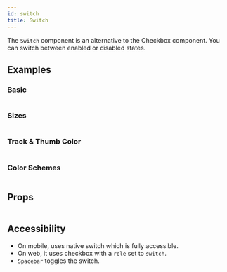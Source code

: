 ```yaml
---
id: switch
title: Switch
---
```


The `Switch` component is an alternative to the Checkbox component. You can switch between enabled or disabled states.

## Examples

### Basic

```ComponentSnackPlayer path=primitives,Switch,Basic.tsx

```

### Sizes

```ComponentSnackPlayer path=primitives,Switch,Sizes.tsx

```

### Track & Thumb Color

```ComponentSnackPlayer path=primitives,Switch,SwitchBgColor.tsx

```

### Color Schemes

```ComponentSnackPlayer path=primitives,Switch,ColorSchemes.tsx

```

## Props

```ComponentPropTable path=primitives,Switch,index.tsx showStylingProps=true

```

<!--
| Name               | Type             | Description                                                                                          | Default |
| ------------------ | ---------------- | ---------------------------------------------------------------------------------------------------- | ------- |
| name               | string           | The input name of the Switch when used in a form.                                                    | -       |
| size               | `lg`, `md`, `sm` | The size (width and height) of the switch.                                                           | `md`    |
| isChecked          | boolean          | If true, set the Switch to the checked state.                                                        | -       |
| defaultIsChecked   | boolean          | If true, the checkbox will be initially checked.                                                     | -       |
| isDisabled         | boolean          | If true, set the disabled to the invalid state.                                                      | -       |
| isInvalid          | boolean          | If true, set the switch to the invalid state.                                                        | -       |
| onTrackColor       | string           | The track color of the Switch when on.                                                               | -       |
| offTrackColor      | string           | The track color of the Switch when off.                                                              | -       |
| onThumbColor       | string           | The thumb color of the Switch when on.                                                               | -       |
| offThumbColor      | string           | The thumb color of the Switch when off.                                                              | -       |
| onToggle           | function         | Function called when the state of the Switch changes.                                                | -       |
| accessibilityLabel | string           | [`Accessibilty label`](https://reactnative.dev/docs/accessibility#accessibilitylabel) for component. | -       |
| accessibilityHint  | string           | [`Accessibilty hint`](https://reactnative.dev/docs/accessibility#accessibilityhint) for component    |         | -->

## Accessibility

- On mobile, uses native switch which is fully accessible.
- On web, it uses checkbox with a `role` set to `switch`.
- `Spacebar` toggles the switch.
